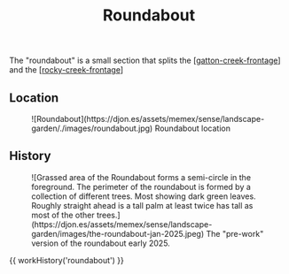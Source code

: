 ﻿---
tags:
- gardens
- landscape
title: Roundabout
type: zone
---
The "roundabout" is a small section that splits the [[gatton-creek-frontage]] and the [[rocky-creek-frontage]]

## Location

<figure markdown>
![Roundabout](https://djon.es/assets/memex/sense/landscape-garden/./images/roundabout.jpg)
<caption>Roundabout location</caption>
</figure>

## History 

<figure markdown>
![Grassed area of the Roundabout forms a semi-circle in the foreground. The perimeter of the roundabout is formed by a collection of different trees. Most showing dark green leaves. Roughly straight ahead is a tall palm at least twice has tall as most of the other trees.](https://djon.es/assets/memex/sense/landscape-garden/images/the-roundabout-jan-2025.jpeg)
<caption>The "pre-work" version of the roundabout early 2025.</caption>
</figure>

{{ workHistory('roundabout') }}

[//begin]: # "Autogenerated link references for markdown compatibility"
[gatton-creek-frontage]: gatton-creek-frontage "Gatton creek frontage"
[rocky-creek-frontage]: rocky-creek-frontage "Rocky Creek Frontage"
[//end]: # "Autogenerated link references"
